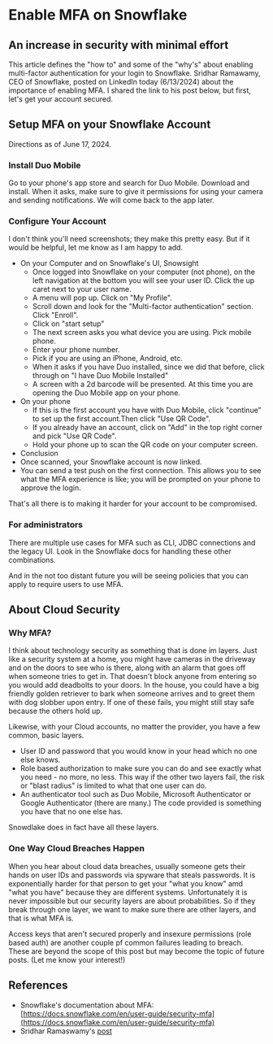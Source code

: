 # Enable MFA on Snowflake

## An increase in security with minimal effort

This article defines the "how to" and some of the "why's" about enabling multi-factor authentication for your login to Snowflake. Sridhar Ramawamy, CEO of Snowflake, posted on LinkedIn today (6/13/2024) about the importance of enabling MFA. I shared the link to his post below, but first, let's get your account secured.

## Setup MFA on your Snowflake Account

Directions as of June 17, 2024.

### Install Duo Mobile

Go to your phone's app store and search for Duo Mobile. Download and install. When it asks, make sure to give it permissions for using your camera and sending notifications. We will come back to the app later.

### Configure Your Account

I don't think you'll need screenshots; they make this pretty easy. But if it would be helpful, let me know as I am happy to add.

- On your Computer and on Snowflake's UI, Snowsight
  - Once logged into Snowflake on your computer (not phone), on the left navigation at the bottom you will see your user ID. Click the up caret next to your user name.
  - A menu will pop up. Click on "My Profile".
  - Scroll down and look for the "Multi-factor authentication" section. Click "Enroll".
  - Click on "start setup"
  - The next screen asks you what device you are using. Pick mobile phone.
  - Enter your phone number.
  - Pick if you are using an iPhone, Android, etc.
  - When it asks if you have Duo installed, since we did that before, click through on "I have Duo Mobile Installed"
  - A screen with a 2d barcode will be presented. At this time you are opening the Duo Mobile app on your phone.
- On your phone
  - If this is the first account you have with Duo Mobile, click "continue" to set up the first account.Then click "Use QR Code".
  - If you already have an account, click on "Add" in the top right corner and pick "Use QR Code".
  - Hold your phone up to scan the QR code on your computer screen.
- Conclusion
- Once scanned, your Snowflake account is now linked. 
- You can send a test push on the first connection. This allows you to see what the MFA experience is like; you will be prompted on your phone to approve the login.

That's all there is to making it harder for your account to be compromised.

### For administrators

There are multiple use cases for MFA such as CLI, JDBC connections and the legacy UI. Look in the Snowflake docs for handling these other combinations.

And in the not too distant future you will be seeing policies that you can apply to require users to use MFA.

## About Cloud Security

### Why MFA?

I think about technology security as something that is done im layers. Just like a security system at a home, you might have cameras in the driveway and on the doors to see who is there, along with an alarm that goes off when someone tries to get in. That doesn't block anyone from entering so you would add deadbolts to your doors. In the house, you could have a big friendly golden retriever to bark when someone arrives and to greet them with dog slobber upon entry. If one of these fails, you might still stay safe because the others hold up.

Likewise, with your Cloud accounts, no matter the provider, you have a few common, basic layers.

- User ID and password that you would know in your head which no one else knows.
- Role based authorization to make sure you can do and see exactly what you need - no more, no less. This way if the other two layers fail, the risk or "blast radius" is limited to what that one user can do.
- An authenticator tool such as Duo Mobile, Microsoft Authenticator or Google Authenticator (there are many.) The code provided is something you have that no one else has.

Snowdlake does in fact have all these layers.

### One Way Cloud Breaches Happen

When you hear about cloud data breaches, usually someone gets their hands on user IDs and passwords via spyware that steals passwords. It is exponentially harder for that person to get your "what you know" amd "what you have" because they are different systems. Unfortunately it is never impossible but our security layers are about probabilities. So if they break through one layer, we want to make sure there are other layers, and that is what MFA is.

Access keys that aren't secured properly and insexure permissions (role based auth) are another couple pf common failures leading to breach. These are beyond the scope of this post but may become the topic of future posts. (Let me know your interest!)

## References

- Snowflake's documentation about MFA: [https://docs.snowflake.com/en/user-guide/security-mfa](https://docs.snowflake.com/en/user-guide/security-mfa)
- Sridhar Ramaswamy's [post](https://www.linkedin.com/posts/sridhar-ramaswamy_since-our-founding-in-2012-the-security-activity-7208537215449141249-rGoW?utm_source=share&utm_medium=member_desktop)

